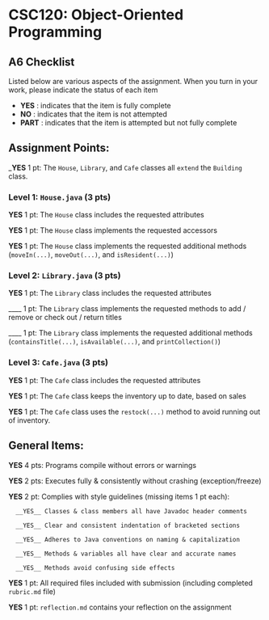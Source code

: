 # CSC120: Object-Oriented Programming
## A6 Checklist

Listed below are various aspects of the assignment.  When you turn in your work, please indicate the status of each item

- **YES** : indicates that the item is fully complete
- **NO** : indicates that the item is not attempted
- **PART** : indicates that the item is attempted but not fully complete


## Assignment Points:

___YES__ 1 pt: The `House`, `Library`, and `Cafe` classes all `extend` the `Building` class.

### Level 1: `House.java` (3 pts)

__YES__ 1 pt: The `House` class includes the requested attributes

__YES__ 1 pt: The `House` class implements the requested accessors

__YES__ 1 pt: The `House` class implements the requested additional methods (`moveIn(...)`, `moveOut(...)`, and `isResident(...)`)

### Level 2: `Library.java` (3 pts)

__YES__ 1 pt: The `Library` class includes the requested attributes

____ 1 pt: The `Library` class implements the requested methods to add / remove or check out / return titles

____ 1 pt: The `Library` class implements the requested additional methods (`containsTitle(...)`, `isAvailable(...)`, and `printCollection()`)

### Level 3: `Cafe.java` (3 pts)

__YES__ 1 pt: The `Cafe` class includes the requested attributes

__YES__ 1 pt: The `Cafe` class keeps the inventory up to date, based on sales

__YES__ 1 pt: The `Cafe` class uses the `restock(...)` method to avoid running out of inventory.



## General Items:

__YES__ 4 pts: Programs compile without errors or warnings

__YES__ 2 pts: Executes fully & consistently without crashing (exception/freeze)

__YES__ 2 pt: Complies with style guidelines (missing items 1 pt each):

      __YES__ Classes & class members all have Javadoc header comments

      __YES__ Clear and consistent indentation of bracketed sections

      __YES__ Adheres to Java conventions on naming & capitalization

      __YES__ Methods & variables all have clear and accurate names

      __YES__ Methods avoid confusing side effects

__YES__ 1 pt: All required files included with submission (including completed `rubric.md` file)

__YES__ 1 pt: `reflection.md` contains your reflection on the assignment